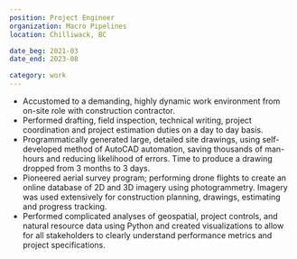 ```yaml
---
position: Project Engineer
organization: Macro Pipelines
location: Chilliwack, BC

date_beg: 2021-03
date_end: 2023-08

category: work
---
```


- Accustomed to a demanding, highly dynamic work environment from on-site role with construction contractor.
- Performed drafting, field inspection, technical writing, project coordination and project estimation duties on a day to day basis.
- Programmatically generated large, detailed site drawings, using self-developed method of AutoCAD automation, saving thousands of man-hours and reducing likelihood of errors. Time to produce a drawing dropped from 3 months to 3 days.
- Pioneered aerial survey program; performing drone flights to create an online database of 2D and 3D imagery using photogrammetry. Imagery was used extensively for construction planning, drawings, estimating and progress tracking.
- Performed complicated analyses of geospatial, project controls, and natural resource data using Python and created visualizations to allow for all stakeholders to clearly understand performance metrics and project specifications.
